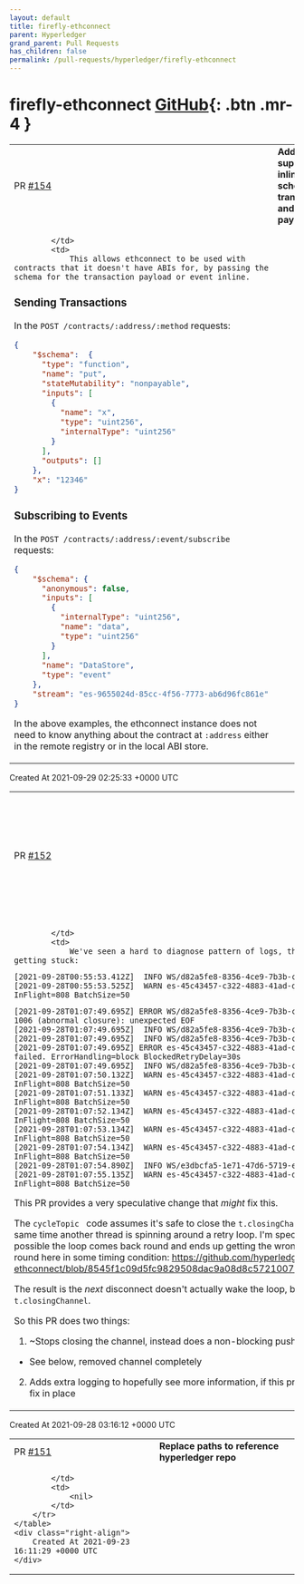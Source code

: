 ```yaml
---
layout: default
title: firefly-ethconnect
parent: Hyperledger
grand_parent: Pull Requests
has_children: false
permalink: /pull-requests/hyperledger/firefly-ethconnect
---
```


# firefly-ethconnect <span class="fs-3 right-align">[GitHub](https://github.com/hyperledger/firefly-ethconnect){: .btn .mr-4 }</span>


<div>
    <table>
        <tr>
            <td>
                PR <a href="https://github.com/hyperledger/firefly-ethconnect/pull/154" class=".btn">#154</a>
            </td>
            <td>
                <b>
                    Added support for inline schema of transactions and events payload
                </b>
            </td>
        </tr>
        <tr>
            <td>
                
            </td>
            <td>
                This allows ethconnect to be used with contracts that it doesn't have ABIs for, by passing the schema for the transaction payload or event inline.

### Sending Transactions
In the `POST /contracts/:address/:method` requests:
```json
{
    "$schema":  {
      "type": "function",
      "name": "put",
      "stateMutability": "nonpayable",
      "inputs": [
        {
          "name": "x",
          "type": "uint256",
          "internalType": "uint256"
        }
      ],
      "outputs": []
    },
    "x": "12346"
}
```

### Subscribing to Events
In the `POST /contracts/:address/:event/subscribe` requests:
```json
{
    "$schema": {
      "anonymous": false,
      "inputs": [
        {
          "internalType": "uint256",
          "name": "data",
          "type": "uint256"
        }
      ],
      "name": "DataStore",
      "type": "event"
    },
    "stream": "es-9655024d-85cc-4f56-7773-ab6d96fc861e"
}
```

In the above examples, the ethconnect instance does not need to know anything about the contract at `:address` either in the remote registry or in the local ABI store.
            </td>
        </tr>
    </table>
    <div class="right-align">
        Created At 2021-09-29 02:25:33 +0000 UTC
    </div>
</div>

<div>
    <table>
        <tr>
            <td>
                PR <a href="https://github.com/hyperledger/firefly-ethconnect/pull/152" class=".btn">#152</a>
            </td>
            <td>
                <b>
                    Updates to avoid timing windows in WebSocket eventstream resulting in blocked streams in edge case reconnect scenario
                </b>
            </td>
        </tr>
        <tr>
            <td>
                
            </td>
            <td>
                We've seen a hard to diagnose pattern of logs, that seem to result in an event stream getting stuck:

```
[2021-09-28T00:55:53.412Z]  INFO WS/d82a5fe8-8356-4ce9-7b3b-c749d0498deb: Connected
[2021-09-28T00:55:53.525Z]  WARN es-45c43457-c322-4883-41ad-d256af5b9325: Is currently blocked. InFlight=808 BatchSize=50
```

```
[2021-09-28T01:07:49.695Z] ERROR WS/d82a5fe8-8356-4ce9-7b3b-c749d0498deb: Error: websocket: close 1006 (abnormal closure): unexpected EOF
[2021-09-28T01:07:49.695Z]  INFO WS/d82a5fe8-8356-4ce9-7b3b-c749d0498deb: Disconnected
[2021-09-28T01:07:49.695Z]  INFO WS/d82a5fe8-8356-4ce9-7b3b-c749d0498deb: Closing
[2021-09-28T01:07:49.695Z] ERROR es-45c43457-c322-4883-41ad-d256af5b9325: Batch 1 attempt 1 failed. ErrorHandling=block BlockedRetryDelay=30s
[2021-09-28T01:07:49.695Z]  INFO WS/d82a5fe8-8356-4ce9-7b3b-c749d0498deb: Disconnected
[2021-09-28T01:07:50.132Z]  WARN es-45c43457-c322-4883-41ad-d256af5b9325: Is currently blocked. InFlight=808 BatchSize=50
[2021-09-28T01:07:51.133Z]  WARN es-45c43457-c322-4883-41ad-d256af5b9325: Is currently blocked. InFlight=808 BatchSize=50
[2021-09-28T01:07:52.134Z]  WARN es-45c43457-c322-4883-41ad-d256af5b9325: Is currently blocked. InFlight=808 BatchSize=50
[2021-09-28T01:07:53.134Z]  WARN es-45c43457-c322-4883-41ad-d256af5b9325: Is currently blocked. InFlight=808 BatchSize=50
[2021-09-28T01:07:54.134Z]  WARN es-45c43457-c322-4883-41ad-d256af5b9325: Is currently blocked. InFlight=808 BatchSize=50
[2021-09-28T01:07:54.890Z]  INFO WS/e3dbcfa5-1e71-47d6-5719-e2b3b1e880c8: Connected
[2021-09-28T01:07:55.135Z]  WARN es-45c43457-c322-4883-41ad-d256af5b9325: Is currently blocked. InFlight=808 BatchSize=50
```

This PR provides a very speculative change that _might_ fix this.

The `cycleTopic ` code assumes it's safe to close the `t.closingChannel` and then create a new one, at the same time another thread is spinning around a retry loop.
I'm speculating that isn't actually safe, and it's possible the loop comes back round and ends up getting the wrong `t.closingChannel` when it comes back round here in some timing condition:
https://github.com/hyperledger/firefly-ethconnect/blob/8545f1c09d5fc9829508dac9a08d8c57210079eb/internal/events/websockets.go#L47

The result is the _next_ disconnect doesn't actually wake the loop, because it's listening on the wrong `t.closingChannel`.

So this PR does two things:

1. ~Stops closing the channel, instead does a non-blocking push of a `bool` down the channel~
  - See below, removed channel completely
2. Adds extra logging to hopefully see more information, if this problem re-occurs with the speculative fix in place
            </td>
        </tr>
    </table>
    <div class="right-align">
        Created At 2021-09-28 03:16:12 +0000 UTC
    </div>
</div>

<div>
    <table>
        <tr>
            <td>
                PR <a href="https://github.com/hyperledger/firefly-ethconnect/pull/151" class=".btn">#151</a>
            </td>
            <td>
                <b>
                    Replace paths to reference hyperledger repo
                </b>
            </td>
        </tr>
        <tr>
            <td>
                
            </td>
            <td>
                <nil>
            </td>
        </tr>
    </table>
    <div class="right-align">
        Created At 2021-09-23 16:11:29 +0000 UTC
    </div>
</div>

